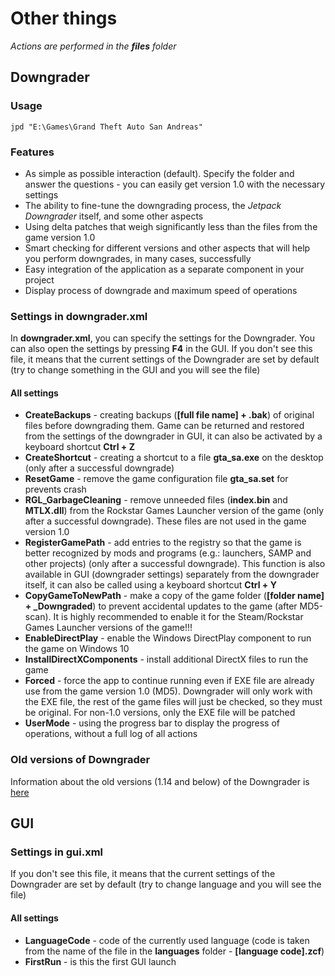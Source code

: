 # Other things 

*Actions are performed in the **files** folder*

## Downgrader

### Usage

  ```shell
jpd "E:\Games\Grand Theft Auto San Andreas"
```

### Features

* As simple as possible interaction (default). Specify the folder and answer the questions - you can easily get version 1.0 with the necessary settings
* The ability to fine-tune the downgrading process, the *Jetpack Downgrader* itself, and some other aspects
* Using delta patches that weigh significantly less than the files from the game version 1.0
* Smart checking for different versions and other aspects that will help you perform downgrades, in many cases, successfully
* Easy integration of the application as a separate component in your project
* Display process of downgrade and maximum speed of operations

### Settings in downgrader.xml

In **downgrader.xml**, you can specify the settings for the Downgrader. You can also open the settings by pressing **F4** in the GUI. If you don't see this file, it means that the current settings of the Downgrader are set by default (try to change something in the GUI and you will see the file)

#### All settings

* **CreateBackups** - creating backups (**[full file name] + .bak**) of original files before downgrading them. Game can be returned and restored from the settings of the downgrader in GUI, it can also be activated by a keyboard shortcut **Ctrl + Z**
* **CreateShortcut** - creating a shortcut to a file **gta_sa.exe** on the desktop (only after a successful downgrade)
* **ResetGame** - remove the game configuration file **gta_sa.set** for prevents crash
* **RGL_GarbageCleaning** - remove unneeded files (**index.bin** and **MTLX.dll**) from the Rockstar Games Launcher version of the game (only after a successful downgrade). These files are not used in the game version 1.0
* **RegisterGamePath** - add entries to the registry so that the game is better recognized by mods and programs (e.g.: launchers, SAMP and other projects) (only after a successful downgrade). This function is also available in GUI (downgrader settings) separately from the downgrader itself, it can also be called using a keyboard shortcut **Ctrl + Y**
* **CopyGameToNewPath** - make a copy of the game folder (**[folder name] + _Downgraded**) to prevent accidental updates to the game (after MD5-scan). It is highly recommended to enable it for the Steam/Rockstar Games Launcher versions of the game!!!
* **EnableDirectPlay** - enable the Windows DirectPlay component to run the game on Windows 10
* **InstallDirectXComponents** - install additional DirectX files to run the game
* **Forced** - force the app to continue running even if EXE file are already use from the game version 1.0 (MD5). Downgrader will only work with the EXE file, the rest of the game files will just be checked, so they must be original. For non-1.0 versions, only the EXE file will be patched
* **UserMode** - using the progress bar to display the progress of operations, without a full log of all actions

### Old versions of Downgrader

Information about the old versions (1.14 and below) of the Downgrader is [here](https://github.com/Zalexanninev15/Jetpack-Downgrader/blob/unstable/data/docs/DowngraderSettingsOld.md)

## GUI

### Settings in gui.xml

If you don't see this file, it means that the current settings of the Downgrader are set by default (try to change language and you will see the file)

#### All settings

* **LanguageCode** - code of the currently used language (code is taken from the name of the file in the **languages** folder - **[language code].zcf**)
* **FirstRun** - is this the first GUI launch
